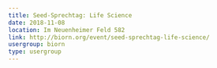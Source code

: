 ```yaml
---
title: Seed-Sprechtag: Life Science
date: 2018-11-08
location: Im Neuenheimer Feld 582
link: http://biorn.org/event/seed-sprechtag-life-science/
usergroup: biorn
type: usergroup
---
```

